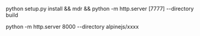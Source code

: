 python setup.py install && mdr && python -m http.server [7777] --directory build


python -m http.server 8000 --directory alpinejs/xxxx